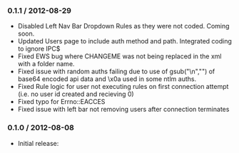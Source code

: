 ### 0.1.1 / 2012-08-29

* Disabled Left Nav Bar Dropdown Rules as they were not coded. Coming soon.
* Updated Users page to include auth method and path. Integrated coding to ignore IPC$
* Fixed EWS bug where CHANGEME was not being replaced in the xml with a folder name.
* Fixed issue with random auths failing due to use of gsub("\n","") of base64 encoded api data and \x0a used in some ntlm auths.
* Fixed Rule logic for user not executing rules on first connection attempt (i.e. no user id created and recieving 0)
* Fixed typo for Errno::EACCES
* Fixed issue with left bar not removing users after connection terminates

### 0.1.0 / 2012-08-08

* Initial release:
